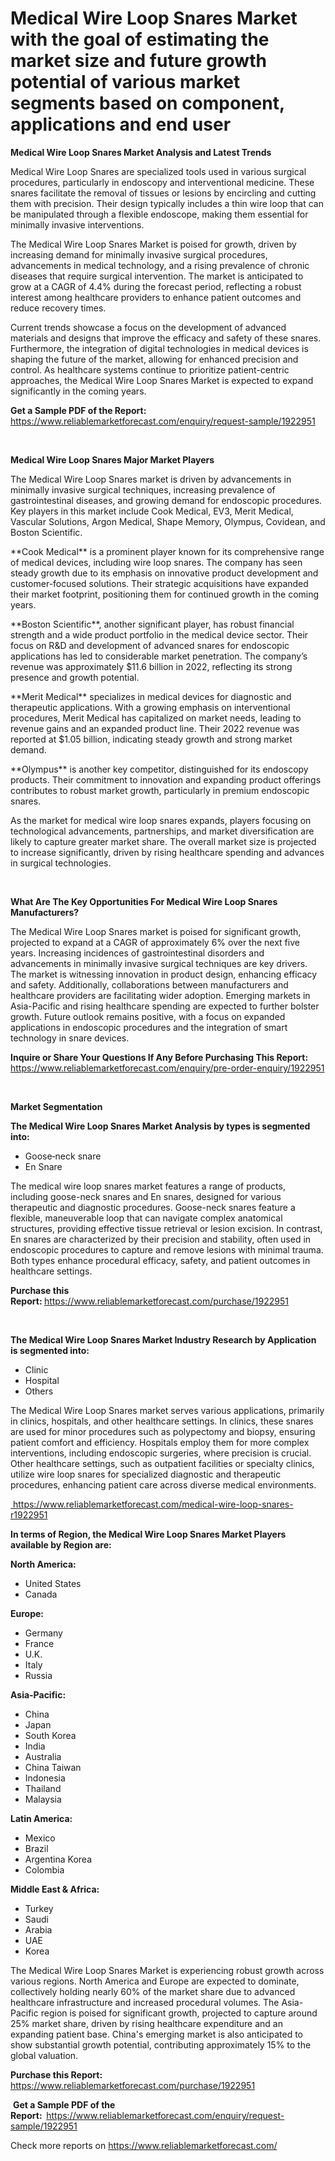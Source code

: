 <p><h1>Medical Wire Loop Snares Market with the goal of estimating the market size and future growth potential of various market segments based on component, applications and end user</h1></p><p><strong>Medical Wire Loop Snares Market Analysis and Latest Trends</strong></p>
<p><p>Medical Wire Loop Snares are specialized tools used in various surgical procedures, particularly in endoscopy and interventional medicine. These snares facilitate the removal of tissues or lesions by encircling and cutting them with precision. Their design typically includes a thin wire loop that can be manipulated through a flexible endoscope, making them essential for minimally invasive interventions.</p><p>The Medical Wire Loop Snares Market is poised for growth, driven by increasing demand for minimally invasive surgical procedures, advancements in medical technology, and a rising prevalence of chronic diseases that require surgical intervention. The market is anticipated to grow at a CAGR of 4.4% during the forecast period, reflecting a robust interest among healthcare providers to enhance patient outcomes and reduce recovery times. </p><p>Current trends showcase a focus on the development of advanced materials and designs that improve the efficacy and safety of these snares. Furthermore, the integration of digital technologies in medical devices is shaping the future of the market, allowing for enhanced precision and control. As healthcare systems continue to prioritize patient-centric approaches, the Medical Wire Loop Snares Market is expected to expand significantly in the coming years.</p></p>
<p><strong>Get a Sample PDF of the Report:&nbsp;</strong> <a href="https://www.reliablemarketforecast.com/enquiry/request-sample/1922951?utm_campaign=1170&utm_medium=2&utm_source=Github&utm_content=ia&utm_term=14012025&utm_id=medical-wire-loop-snares">https://www.reliablemarketforecast.com/enquiry/request-sample/1922951</a></p>
<p>&nbsp;</p>
<p><strong>Medical Wire Loop Snares Major Market Players</strong></p>
<p><p>The Medical Wire Loop Snares market is driven by advancements in minimally invasive surgical techniques, increasing prevalence of gastrointestinal diseases, and growing demand for endoscopic procedures. Key players in this market include Cook Medical, EV3, Merit Medical, Vascular Solutions, Argon Medical, Shape Memory, Olympus, Covidean, and Boston Scientific.</p><p>**Cook Medical** is a prominent player known for its comprehensive range of medical devices, including wire loop snares. The company has seen steady growth due to its emphasis on innovative product development and customer-focused solutions. Their strategic acquisitions have expanded their market footprint, positioning them for continued growth in the coming years.</p><p>**Boston Scientific**, another significant player, has robust financial strength and a wide product portfolio in the medical device sector. Their focus on R&D and development of advanced snares for endoscopic applications has led to considerable market penetration. The company’s revenue was approximately $11.6 billion in 2022, reflecting its strong presence and growth potential.</p><p>**Merit Medical** specializes in medical devices for diagnostic and therapeutic applications. With a growing emphasis on interventional procedures, Merit Medical has capitalized on market needs, leading to revenue gains and an expanded product line. Their 2022 revenue was reported at $1.05 billion, indicating steady growth and strong market demand.</p><p>**Olympus** is another key competitor, distinguished for its endoscopy products. Their commitment to innovation and expanding product offerings contributes to robust market growth, particularly in premium endoscopic snares.</p><p>As the market for medical wire loop snares expands, players focusing on technological advancements, partnerships, and market diversification are likely to capture greater market share. The overall market size is projected to increase significantly, driven by rising healthcare spending and advances in surgical technologies.</p></p>
<p>&nbsp;</p>
<p><strong>What Are The Key Opportunities For Medical Wire Loop Snares Manufacturers?</strong></p>
<p><p>The Medical Wire Loop Snares market is poised for significant growth, projected to expand at a CAGR of approximately 6% over the next five years. Increasing incidences of gastrointestinal disorders and advancements in minimally invasive surgical techniques are key drivers. The market is witnessing innovation in product design, enhancing efficacy and safety. Additionally, collaborations between manufacturers and healthcare providers are facilitating wider adoption. Emerging markets in Asia-Pacific and rising healthcare spending are expected to further bolster growth. Future outlook remains positive, with a focus on expanded applications in endoscopic procedures and the integration of smart technology in snare devices.</p></p>
<p><strong>Inquire or Share Your Questions If Any Before Purchasing This Report:</strong> <a href="https://www.reliablemarketforecast.com/enquiry/pre-order-enquiry/1922951?utm_campaign=1170&utm_medium=2&utm_source=Github&utm_content=ia&utm_term=14012025&utm_id=medical-wire-loop-snares">https://www.reliablemarketforecast.com/enquiry/pre-order-enquiry/1922951</a></p>
<p>&nbsp;</p>
<p><strong>Market Segmentation</strong></p>
<p><strong>The Medical Wire Loop Snares Market Analysis by types is segmented into:</strong></p>
<p><ul><li>Goose‐neck snare</li><li>En Snare</li></ul></p>
<p><p>The medical wire loop snares market features a range of products, including goose-neck snares and En snares, designed for various therapeutic and diagnostic procedures. Goose-neck snares feature a flexible, maneuverable loop that can navigate complex anatomical structures, providing effective tissue retrieval or lesion excision. In contrast, En snares are characterized by their precision and stability, often used in endoscopic procedures to capture and remove lesions with minimal trauma. Both types enhance procedural efficacy, safety, and patient outcomes in healthcare settings.</p></p>
<p><strong>Purchase this Report:&nbsp;</strong><a href="https://www.reliablemarketforecast.com/purchase/1922951?utm_campaign=1170&utm_medium=2&utm_source=Github&utm_content=ia&utm_term=14012025&utm_id=medical-wire-loop-snares">https://www.reliablemarketforecast.com/purchase/1922951</a></p>
<p>&nbsp;</p>
<p><strong>The Medical Wire Loop Snares Market Industry Research by Application is segmented into:</strong></p>
<p><ul><li>Clinic</li><li>Hospital</li><li>Others</li></ul></p>
<p><p>The Medical Wire Loop Snares market serves various applications, primarily in clinics, hospitals, and other healthcare settings. In clinics, these snares are used for minor procedures such as polypectomy and biopsy, ensuring patient comfort and efficiency. Hospitals employ them for more complex interventions, including endoscopic surgeries, where precision is crucial. Other healthcare settings, such as outpatient facilities or specialty clinics, utilize wire loop snares for specialized diagnostic and therapeutic procedures, enhancing patient care across diverse medical environments.</p></p>
<p><a href="https://www.reliablemarketforecast.com/medical-wire-loop-snares-r1922951?utm_campaign=1170&utm_medium=2&utm_source=Github&utm_content=ia&utm_term=14012025&utm_id=medical-wire-loop-snares">&nbsp;https://www.reliablemarketforecast.com/medical-wire-loop-snares-r1922951</a></p>
<p><strong>In terms of Region, the Medical Wire Loop Snares Market Players available by Region are:</strong></p>
<p>
    <p> <strong> North America: </strong>
        <ul>
            <li>United States</li>
            <li>Canada</li>
        </ul>
        </p> 
    <p> <strong> Europe: </strong>
        <ul>
            <li>Germany</li>
            <li>France</li>
            <li>U.K.</li>
            <li>Italy</li>
            <li>Russia</li>
        </ul>
        </p> 
    <p> <strong> Asia-Pacific: </strong>
        <ul>
            <li>China</li>
            <li>Japan</li>
            <li>South Korea</li>
            <li>India</li>
            <li>Australia</li>
            <li>China Taiwan</li>
            <li>Indonesia</li>
            <li>Thailand</li>
            <li>Malaysia</li>
        </ul>
        </p> 
    <p> <strong> Latin America: </strong>
        <ul>
            <li>Mexico</li>
            <li>Brazil</li>
            <li>Argentina Korea</li>
            <li>Colombia</li>
        </ul>
        </p> 
    <p> <strong> Middle East & Africa: </strong>
        <ul>
            <li>Turkey</li>
            <li>Saudi</li>
            <li>Arabia</li>
            <li>UAE</li>
            <li>Korea</li>
        </ul>
    </p>
    </p>
<p><p>The Medical Wire Loop Snares Market is experiencing robust growth across various regions. North America and Europe are expected to dominate, collectively holding nearly 60% of the market share due to advanced healthcare infrastructure and increased procedural volumes. The Asia-Pacific region is poised for significant growth, projected to capture around 25% market share, driven by rising healthcare expenditure and an expanding patient base. China's emerging market is also anticipated to show substantial growth potential, contributing approximately 15% to the global valuation.</p></p>
<p><strong>Purchase this Report: </strong><a href="https://www.reliablemarketforecast.com/purchase/1922951?utm_campaign=1170&utm_medium=2&utm_source=Github&utm_content=ia&utm_term=14012025&utm_id=medical-wire-loop-snares">https://www.reliablemarketforecast.com/purchase/1922951</a></p>
<p>&nbsp;<strong>Get a Sample PDF of the Report:&nbsp;&nbsp;</strong><a href="https://www.reliablemarketforecast.com/enquiry/request-sample/1922951?utm_campaign=1170&utm_medium=2&utm_source=Github&utm_content=ia&utm_term=14012025&utm_id=medical-wire-loop-snares">https://www.reliablemarketforecast.com/enquiry/request-sample/1922951</a></p>
<p><strong></strong></p>
<p>Check more reports on <a href="https://www.reliablemarketforecast.com/?utm_campaign=1170&utm_medium=2&utm_source=Github&utm_content=ia&utm_term=14012025&utm_id=medical-wire-loop-snares">https://www.reliablemarketforecast.com/</a></p>